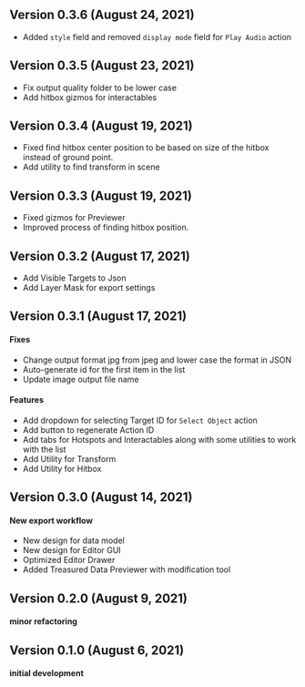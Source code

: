 ## Version 0.3.6 (August 24, 2021)
- Added `style` field and removed `display mode` field for `Play Audio` action
## Version 0.3.5 (August 23, 2021)
- Fix output quality folder to be lower case
- Add hitbox gizmos for interactables
## Version 0.3.4 (August 19, 2021)
- Fixed find hitbox center position to be based on size of the hitbox instead of ground point.
- Add utility to find transform in scene
## Version 0.3.3 (August 19, 2021)
- Fixed gizmos for Previewer
- Improved process of finding hitbox position.
## Version 0.3.2 (August 17, 2021)
- Add Visible Targets to Json
- Add Layer Mask for export settings
## Version 0.3.1 (August 17, 2021)
#### Fixes
- Change output format jpg from jpeg and lower case the format in JSON
- Auto-generate id for the first item in the list
- Update image output file name
#### Features
- Add dropdown for selecting Target ID for `Select Object` action
- Add button to regenerate Action ID
- Add tabs for Hotspots and Interactables along with some utilities to work with the list
- Add Utility for Transform
- Add Utility for Hitbox
## Version 0.3.0 (August 14, 2021)
#### New export workflow
- New design for data model
- New design for Editor GUI
- Optimized Editor Drawer
- Added Treasured Data Previewer with modification tool
## Version 0.2.0 (August 9, 2021)
#### minor refactoring
## Version 0.1.0 (August 6, 2021)
#### initial development